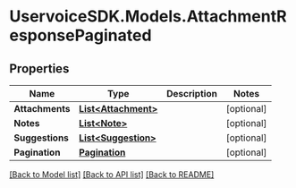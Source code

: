 # UservoiceSDK.Models.AttachmentResponsePaginated
## Properties

Name | Type | Description | Notes
------------ | ------------- | ------------- | -------------
**Attachments** | [**List&lt;Attachment&gt;**](Attachment.md) |  | [optional] 
**Notes** | [**List&lt;Note&gt;**](Note.md) |  | [optional] 
**Suggestions** | [**List&lt;Suggestion&gt;**](Suggestion.md) |  | [optional] 
**Pagination** | [**Pagination**](Pagination.md) |  | [optional] 

[[Back to Model list]](../README.md#documentation-for-models) [[Back to API list]](../README.md#documentation-for-api-endpoints) [[Back to README]](../README.md)

